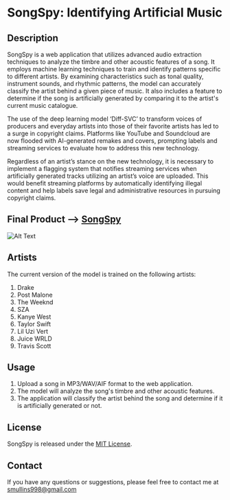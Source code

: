 # SongSpy: Identifying Artificial Music

## Description

SongSpy is a web application that utilizes advanced audio extraction techniques to analyze the timbre and other acoustic features of a song. It employs machine learning techniques to train and identify patterns specific to different artists. By examining characteristics such as tonal quality, instrument sounds, and rhythmic patterns, the model can accurately classify the artist behind a given piece of music. It also includes a feature to determine if the song is artificially generated by comparing it to the artist's current music catalogue. 

The use of the deep learning model ‘Diff-SVC’ to transform voices of producers and everyday artists into those of their favorite artists has led to a surge in copyright claims. Platforms like YouTube and Soundcloud are now flooded with AI-generated remakes and covers, prompting labels and streaming services to evaluate how to address this new technology. 

Regardless of an artist’s stance on the new technology, it is necessary to implement a flagging system that notifies streaming services when artificially generated tracks utilizing an artist’s voice are uploaded. This would benefit streaming platforms by automatically identifying illegal content and help labels save legal and administrative resources in pursuing copyright claims.

## Final Product --> **[SongSpy](https://smullins.pythonanywhere.com/)**

![Alt Text](https://github.com/smullins998/SongSpy/blob/main/static/Screenshot%202023-06-06%20at%203.37.50%20PM.png?raw=true)

## Artists

The current version of the model is trained on the following artists:

1. Drake
2. Post Malone
3. The Weeknd
4. SZA
5. Kanye West
6. Taylor Swift
7. Lil Uzi Vert
8. Juice WRLD
9. Travis Scott

## Usage

1. Upload a song in MP3/WAV/AIF format to the web application.
2. The model will analyze the song's timbre and other acoustic features.
3. The application will classify the artist behind the song and determine if it is artificially generated or not.

## License

SongSpy is released under the [MIT License](LICENSE).

## Contact

If you have any questions or suggestions, please feel free to contact me at smullins998@gmail.com
